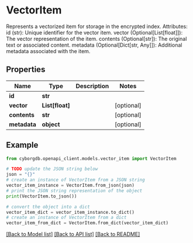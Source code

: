 # VectorItem

Represents a vectorized item for storage in the encrypted index.  Attributes:     id (str): Unique identifier for the vector item.     vector (Optional[List[float]]): The vector representation of the item.     contents (Optional[str]): The original text or associated content.     metadata (Optional[Dict[str, Any]]): Additional metadata associated with the item.

## Properties

Name | Type | Description | Notes
------------ | ------------- | ------------- | -------------
**id** | **str** |  | 
**vector** | **List[float]** |  | [optional] 
**contents** | **str** |  | [optional] 
**metadata** | **object** |  | [optional] 

## Example

```python
from cyborgdb.openapi_client.models.vector_item import VectorItem

# TODO update the JSON string below
json = "{}"
# create an instance of VectorItem from a JSON string
vector_item_instance = VectorItem.from_json(json)
# print the JSON string representation of the object
print(VectorItem.to_json())

# convert the object into a dict
vector_item_dict = vector_item_instance.to_dict()
# create an instance of VectorItem from a dict
vector_item_from_dict = VectorItem.from_dict(vector_item_dict)
```
[[Back to Model list]](../README.md#documentation-for-models) [[Back to API list]](../README.md#documentation-for-api-endpoints) [[Back to README]](../README.md)


